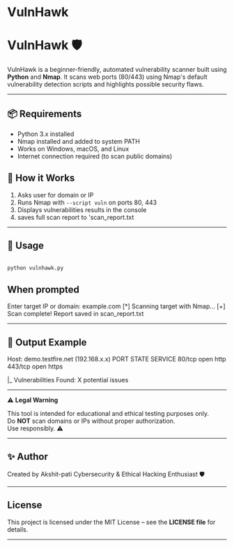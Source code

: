 # VulnHawk

# VulnHawk 🛡️

VulnHawk is a beginner-friendly, automated vulnerability scanner built using **Python** and **Nmap**. It scans web ports (80/443) using Nmap's default vulnerability  detection scripts and highlights possible security flaws.

---

## 📦 Requirements

- Python 3.x installed  
- Nmap installed and added to system PATH  
- Works on Windows, macOS, and Linux  
- Internet connection required (to scan public domains)

## 🔧 How it Works

1. Asks user for domain or IP  
2. Runs Nmap with `--script vuln` on ports 80, 443  
3. Displays vulnerabilities results  in the  console  
4. saves full scan report to 'scan_report.txt

---

## 🚀 Usage

```bash

python vulnhawk.py

```
## When prompted
Enter target IP or domain: example.com
[*] Scanning target with Nmap...
[+] Scan complete! Report saved in scan_report.txt

---
## 📝 Output Example

Host: demo.testfire.net (192.168.x.x)
PORT     STATE SERVICE
80/tcp   open  http
443/tcp  open  https

|_ Vulnerabilities Found: X potential issues

---

 ⚠️ **Legal Warning**

This tool is intended for educational and ethical testing purposes only.  
Do **NOT** scan domains or IPs without proper authorization.  
Use responsibly. ⚠️

---

## ✨ Author

Created by Akshit-pati 
Cybersecurity & Ethical Hacking Enthusiast 🛡️  

---
## License
This project is licensed under the MIT License – see the **LICENSE file** for details.

----
